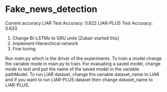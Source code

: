 # Fake_news_detection

Current accuracy 
LIAR Test Accuracy: 0.622
LIAR-PLUS Test Accuracy: 0.633


1. Change Bi-LSTMs to GRU units [Zubair started this]
2. Implement Hierarchical network 
3. Fine tuning 

Run main.py which is the driver of the experiments. To train a model change the variable mode in main.py to train. For evaluating a saved model, change mode to test and put the name of the saved model in the variable pathModel. To run LIAR dataset, change the variable dataset_name to LIAR and if you want to run LIAR-PLUS dataset then change dataset_name to LIAR-PLUS.
